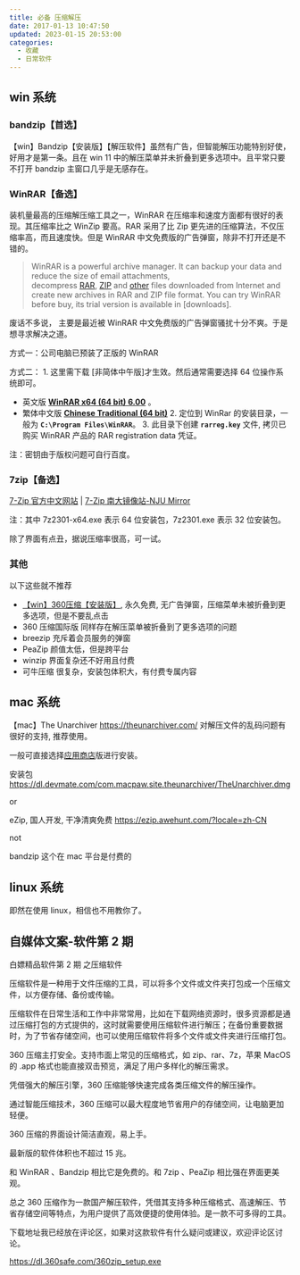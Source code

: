 ```yaml
---
title: 必备 压缩解压
date: 2017-01-13 10:47:50
updated: 2023-01-15 20:53:00
categories:
  - 收藏
  - 日常软件
---
```


## win 系统

### bandzip【首选】

【win】Bandzip【安装版】【解压软件】虽然有广告，但智能解压功能特别好使，好用才是第一条。且在 win 11 中的解压菜单并未折叠到更多选项中。且平常只要不打开 bandzip 主窗口几乎是无感存在。

### WinRAR【备选】

装机量最高的压缩解压缩工具之一，WinRAR 在压缩率和速度方面都有很好的表现。其压缩率比之 WinZip 要高。RAR 采用了比 Zip 更先进的压缩算法，不仅压缩率高，而且速度快。但是 WinRAR 中文免费版的广告弹窗，除非不打开还是不错的。

> WinRAR is a powerful archive manager. It can backup your data and reduce the size of email attachments, decompress [RAR](http://www.rarlab.com/rar_file.htm), [ZIP](http://www.rarlab.com/zip_file.htm) and [other](http://www.rarlab.com/otherfmt.htm) files downloaded from Internet and create new archives in RAR and ZIP file format. You can try WinRAR before buy, its trial version is available in [downloads].

废话不多说， 主要是最近被 WinRAR 中文免费版的广告弹窗骚扰十分不爽。于是想寻求解决之道。

方式一：公司电脑已预装了正版的 WinRAR

方式二：
1\. 这里需下载 [非简体中午版]才生效。然后通常需要选择 64 位操作系统即可。

* 英文版  [**WinRAR x64 (64 bit) 6.00**](https://www.rarlab.com/rar/winrar-x64-600.exe) 。
* 繁体中文版 [**Chinese Traditional (64 bit)**](https://www.rarlab.com/rar/winrar-x64-600tc.exe)
2\. 定位到 WinRar 的安装目录，一般为 **`C:\Program Files\WinRAR`**。
3\. 此目录下创建 **`rarreg.key`** 文件, 拷贝已购买 WinRAR 产品的 RAR registration data 凭证。

注：密钥由于版权问题可自行百度。

### 7zip【备选】

[7-Zip 官方中文网站](https://sparanoid.com/lab/7z/) | [7-Zip 南大镜像站-NJU Mirror](https://mirror.nju.edu.cn/7-zip/)

注：其中 7z2301-x64.exe 表示 64 位安装包，7z2301.exe 表示 32 位安装包。

除了界面有点丑，据说压缩率很高，可一试。

### 其他

以下这些就不推荐

* [【win】360压缩【安装版】](http://yasuo.360.cn/), 永久免费, 无广告弹窗，压缩菜单未被折叠到更多选项，但是不要乱点击
* 360 压缩国际版 同样存在解压菜单被折叠到了更多选项的问题
* breezip 充斥着会员服务的弹窗
* PeaZip 颜值太低，但是跨平台
* winzip 界面复杂还不好用且付费
* 可牛压缩 很复杂，安装包体积大，有付费专属内容

## mac 系统

【mac】The Unarchiver <https://theunarchiver.com/> 对解压文件的乱码问题有很好的支持, 推荐使用。

一般可直接选择[应用商店](https://apps.apple.com/cn/app/the-unarchiver/id425424353)版进行安装。

安装包 <https://dl.devmate.com/com.macpaw.site.theunarchiver/TheUnarchiver.dmg>

or

eZip, 国人开发, 干净清爽免费
<https://ezip.awehunt.com/?locale=zh-CN>

not

bandzip 这个在 mac 平台是付费的

## linux 系统

即然在使用 linux，相信也不用教你了。

## 自媒体文案-软件第 2 期

白嫖精品软件第 2 期 之压缩软件

压缩软件是一种用于文件压缩的工具，可以将多个文件或文件夹打包成一个压缩文件，以方便存储、备份或传输。

压缩软件在日常生活和工作中非常常用，比如在下载网络资源时，很多资源都是通过压缩打包的方式提供的，这时就需要使用压缩软件进行解压；在备份重要数据时，为了节省存储空间，也可以使用压缩软件将多个文件或文件夹进行压缩打包。

360 压缩主打安全。支持市面上常见的压缩格式，如 zip、rar、7z，苹果 MacOS 的 .app 格式也能直接双击预览，满足了用户多样化的解压需求。

凭借强大的解压引擎，360 压缩能够快速完成各类压缩文件的解压操作。

通过智能压缩技术，360 压缩可以最大程度地节省用户的存储空间，让电脑更加轻便。

360 压缩的界面设计简洁直观，易上手。

最新版的软件体积也不超过 15 兆。

和 WinRAR 、Bandzip 相比它是免费的。和 7zip 、PeaZip 相比强在界面更美观。

总之 360 压缩作为一款国产解压软件，凭借其支持多种压缩格式、高速解压、节省存储空间等特点，为用户提供了高效便捷的使用体验。是一款不可多得的工具。

下载地址我已经放在评论区，如果对这款软件有什么疑问或建议，欢迎评论区讨论。

<https://dl.360safe.com/360zip_setup.exe>

